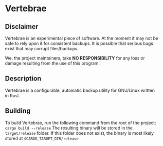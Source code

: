 # Vertebrae

## Disclaimer

Vertebrae is an experimental piece of software. At the moment it may not be safe to rely upon it for consistent backups.
It is possible that serious bugs exist that may corrupt files/backups.

We, the project maintainers, take **NO RESPONSIBILITY** for any loss or damage resulting from the use of this program.

## Description

Vertebrae is a configurable, automatic backup utility for GNU/Linux written in Rust.

## Building

To build Vertebrae, run the following command from the root of the project: `cargo build --release`
The resulting binary will be stored in the `target/release` folder. If this folder does not exist, the binary is most likely stored
at `$CARGO_TARGET_DIR/release`
